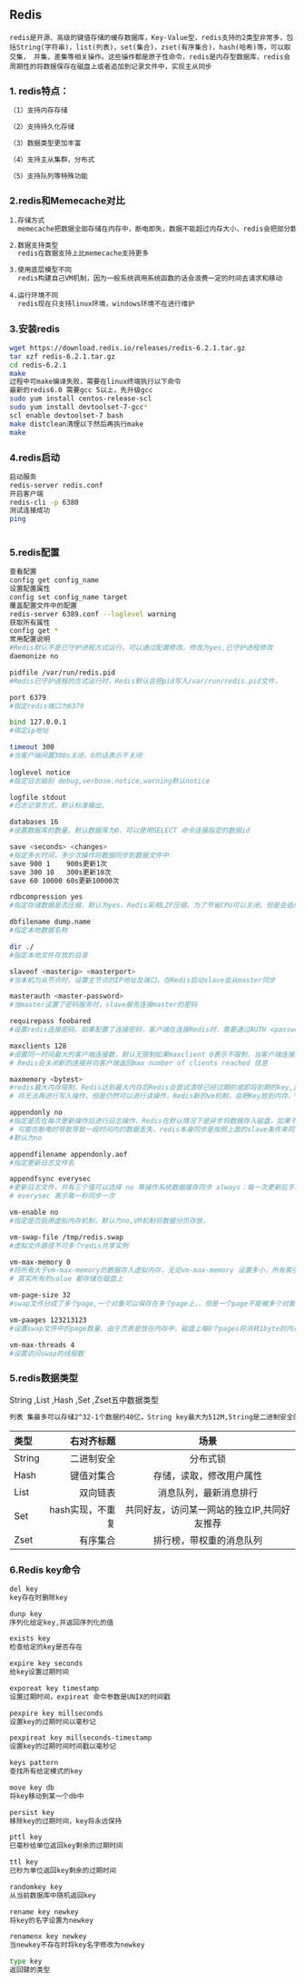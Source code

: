## Redis
`redis是开源、高级的键值存储的缓存数据库，Key-Value型，redis支持的2类型非常多，包括String(字符串)，list(列表)，set(集合)，zset(有序集合)，hash(哈希)等，可以取交集，
并集，差集等相关操作。这些操作都是原子性命令，redis是内存型数据库，redis会周期性的将数据保存在磁盘上或者追加到记录文件中，实现主从同步`

### 1. redis特点：
```bash
（1）支持内存存储

（2）支持持久化存储

（3）数据类型更加丰富

（4）支持主从集群，分布式

（5）支持队列等特殊功能
```
### 2.redis和Memecache对比
```bash
1.存储方式
  memecache把数据全部存储在内存中，断电即失，数据不能超过内存大小，redis会把部分数据持久化在磁盘上(RDB，AOF)

2.数据支持类型
  redis在数据支持上比memecache支持更多

3.使用底层模型不同
  redis构建自己VM机制，因为一般系统调用系统函数的话会浪费一定的时间去请求和移动
  
4.运行环境不同
  redis现在只支持linux环境，windows环境不在进行维护
```

### 3.安装redis
```bash
wget https://download.redis.io/releases/redis-6.2.1.tar.gz
tar xzf redis-6.2.1.tar.gz
cd redis-6.2.1
make
过程中可make编译失败，需要在linux终端执行以下命令
最新的redis6.0 需要gcc 5以上，先升级gcc 
sudo yum install centos-release-scl
sudo yum install devtoolset-7-gcc*
scl enable devtoolset-7 bash
make distclean清理以下然后再执行make
make 
```

### 4.redis启动
```bash
启动服务
redis-server redis.conf 
开启客户端
redis-cli -p 6380 
测试连接成功
ping
    
```

### 5.redis配置
```bash
查看配置
config get config_name
设置配置属性
config set config_name target
覆盖配置文件中的配置
redis-server 6389.conf --loglevel warning 
获取所有属性
config get *
常用配置说明 
#Redis默认不是已守护进程方式运行，可以通过配置修改，修改为yes,已守护进程修改
daemonize no 

pidfile /var/run/redis.pid
#Redis已守护进程的方式运行时，Redis默认会把pid写入/var/run/redis.pid文件，

port 6379
#指定redis端口为6379

bind 127.0.0.1
#绑定ip地址

timeout 300
#当客户端闲置300s关闭，0的话表示不关闭
    
loglevel notice
#指定日志级别 debug,verbose,notice,warning默认notice

logfile stdout
#日志记录方式，默认标准输出，

databases 16
#设置数据库的数量，默认数据库为0，可以使用SELECT 命令连接指定的数据id

save <seconds> <changes>
#指定多长时间，多少次操作将数据同步到数据文件中
save 900 1    900s更新1次
save 300 10   300s更新10次
save 60 10000 60s更新10000次

rdbcompression yes 
#指定存储数据是否压缩，默认为yes，Redis采用LZF压缩，为了节省CPU可以关闭，但是会造成数据过大

dbfilename dump.name 
#指定本地数据名称

dir ./
#指定本地文件存放的目录

slaveof <masterip> <masterport>
#当本机为从节点时，设置主节点的IP地址及端口，在Redis启动slave会从master同步

masterauth <master-password>
#当master设置了密码服务时，slave服务连接master的密码

requirepass foobared
#设置redis连接密码，如果配置了连接密码，客户端在连接Redis时，需要通过AUTH <password>命令提供密码

maxclients 128
#设置同一时间最大的客户端连接数，默认无限制如果maxclient 0表示不限制，当客户端连接数达到限制，
# Redis会关闭新的连接并向客户端返回max number of clients reached 信息

maxmemory <bytest>
#redis最大内存限制，Redis达到最大内存后Redis会尝试清除已经过期的或即将到期的key,此方法处理后仍然达到最大内存设置，
# 将无法再进行写入操作，但是仍然可以进行读操作，Redis新的vm机制，会把Key放到内存，Value会放在swap区

appendonly no
#指定是否在每次更新操作后进行日志操作，Redis在默认情况下是异步将数据存入磁盘，如果不开启，
# 可能在断电时导致导致一段时间内的数据丢失，redis本身同步是按照上面的slave条件来同步的所以数据一段时间内只存储在内存中
#默认为no

appendfilename appendonly.aof 
#指定更新日志文件名

appendfsync everysec 
#更新日志文件，共有三个值可以选择 no 等操作系统数据缓存同步 always：每一次更新后手动调用fsync()将数据写到磁盘
# everysec 表示每一秒同步一次

vm-enable no
#指定是否启用虚拟内存机制，默认为no,VM机制将数据分页存放，

vm-swap-file /tmp/redis.swap 
#虚拟文件路径不可多个redis共享实例

vm-max-memory 0
#将所有大于vm-max-memory的数据存入虚拟内存，无论vm-max-memory 设置多小，所有索引存储都是内存存储的当vm-max-memory为0时，
# 其实所有的value 都存储在磁盘上

vm-page-size 32
#swap文件分成了多个page,一个对象可以保存在多个page上，，但是一个page不能被多个对象共享，

vm-paages 123213123
#设置swap文件中的page数量，由于页表是放在内存中，磁盘上每8个pages将消耗1byte的内存

vm-max-threads 4
#设置访问swap的线程数

```
### 5.redis数据类型
String ,List ,Hash ,Set ,Zset五中数据类型
```bash
列表 集最多可以存储2^32-1个数据约40亿，String key最大为512M,String是二进制安全的，可以存储任何数据
```
| 类型 | 右对齐标题 | 场景 |
| :------| ------: | :------: |
| String | 二进制安全 | 分布式锁 |
| Hash | 键值对集合 | 存储，读取，修改用户属性 |
| List | 双向链表 | 消息队列，最新消息排行 |
| Set | hash实现，不重复 | 共同好友，访问某一网站的独立IP,共同好友推荐 |
| Zset | 有序集合 | 排行榜，带权重的消息队列 |

### 6.Redis key命令

```bash
del key
key存在时删除key

dunp key
序列化给定key,并返回序列化的值

exists key
检查给定的key是否存在

expire key seconds
给key设置过期时间

exporeat key timestamp
设置过期时间，expireat 命令参数是UNIX的时间戳

pexpire key millseconds
设置key的过期时间以毫秒记

pexpireat key millseconds-timestamp
设置key的过期时间时间戳以毫秒记

keys pattern 
查找所有给定模式的key

move key db
将key移动到某一个db中

persist key 
移除key的过期时间，key将永远保持

pttl key 
已毫秒给单位返回key剩余的过期时间

ttl key 
已秒为单位返回key剩余的过期时间

randomkey key 
从当前数据库中随机返回key

rename key newkey
将key的名字设置为newkey

renamenx key newkey
当newkey不存在时将key名字修改为newkey

type key
返回键的类型



```




